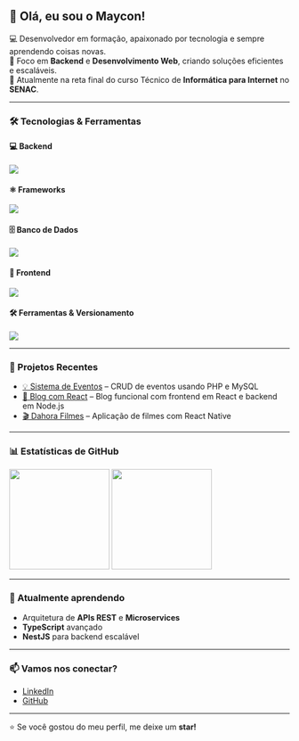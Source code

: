 ## 👋 Olá, eu sou o Maycon!

💻 Desenvolvedor em formação, apaixonado por tecnologia e sempre aprendendo coisas novas.  
🚀 Foco em **Backend** e **Desenvolvimento Web**, criando soluções eficientes e escaláveis.  
📖 Atualmente na reta final do curso Técnico de **Informática para Internet** no **SENAC**.  

---

### 🛠️ Tecnologias & Ferramentas

#### 💻 Backend
<p align="left">
  <img src="https://skillicons.dev/icons?i=java,php,python,nodejs" />
</p>

#### ⚛️ Frameworks
<p align="left">
  <img src="https://skillicons.dev/icons?i=spring,react,nextjs,express" />
</p>

#### 🗄️ Banco de Dados
<p align="left">
  <img src="https://skillicons.dev/icons?i=mysql,supabase,hibernate,postgresql" />
</p>

#### 🎨 Frontend
<p align="left">
  <img src="https://skillicons.dev/icons?i=html,css,js,ts" />
</p>

#### 🛠️ Ferramentas & Versionamento
<p align="left">
  <img src="https://skillicons.dev/icons?i=git,docker,vscode" />
</p>

---

### 📂 Projetos Recentes
- [💡 Sistema de Eventos](https://github.com/mayconr4/eventos) – CRUD de eventos usando PHP e MySQL  
- [📝 Blog com React](https://github.com/mayconr4/blog-react) – Blog funcional com frontend em React e backend em Node.js  
- [🎬 Dahora Filmes](https://github.com/mayconr4/dahora-filmes) – Aplicação de filmes com React Native  

---

### 📊 Estatísticas de GitHub

<p align="left">
  <img height="180em" src="https://github-readme-stats.vercel.app/api?username=mayconr4&show_icons=true&theme=tokyonight&count_private=true" />
  <img height="180em" src="https://github-readme-stats.vercel.app/api/top-langs/?username=mayconr4&layout=compact&theme=tokyonight" />
</p>

---

### 🌱 Atualmente aprendendo
- Arquitetura de **APIs REST** e **Microservices**  
- **TypeScript** avançado  
- **NestJS** para backend escalável  

---

### 📫 Vamos nos conectar?
- [LinkedIn](https://www.linkedin.com/in/mayconr4)  
- [GitHub](https://github.com/mayconr4)  

---

⭐ Se você gostou do meu perfil, me deixe um **star!**  
